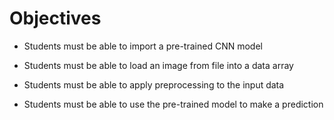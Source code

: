 # Objectives

* Students must be able to import a pre-trained CNN model

* Students must be able to load an image from file into a data array

* Students must be able to apply preprocessing to the input data

* Students must be able to use the pre-trained model to make a prediction
